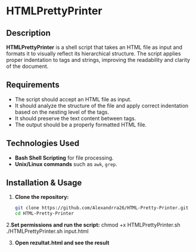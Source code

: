 # HTMLPrettyPrinter

## Description

**HTMLPrettyPrinter** is a shell script that takes an HTML file as input and formats it to visually reflect its hierarchical structure. The script applies proper indentation to tags and strings, improving the readability and clarity of the document.

## Requirements

- The script should accept an HTML file as input.
- It should analyze the structure of the file and apply correct indentation based on the nesting level of the tags.
- It should preserve the text content between tags.
- The output should be a properly formatted HTML file.

## Technologies Used

- **Bash Shell Scripting** for file processing.
- **Unix/Linux commands** such as `awk`, `grep`.

## Installation & Usage

1. **Clone the repository:**
   ```bash
   git clone https://github.com/Alexandrra26/HTML-Pretty-Printer.git
   cd HTML-Pretty-Printer
   
2.**Set permissions and run the script:**
    chmod +x HTMLPrettyPrinter.sh
    ./HTMLPrettyPrinter.sh input.html

3. **Open rezultat.html and see the result**



